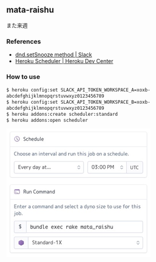 ## mata-raishu

また来週

### References

- [dnd.setSnooze method | Slack](https://api.slack.com/methods/dnd.setSnooze)
- [Heroku Scheduler | Heroku Dev Center](https://devcenter.heroku.com/articles/scheduler)

### How to use

```
$ heroku config:set SLACK_API_TOKEN_WORKSPACE_A=xoxb-abcdefghijklmnopqrstuvwxyz0123456789
$ heroku config:set SLACK_API_TOKEN_WORKSPACE_B=xoxb-abcdefghijklmnopqrstuvwxyz0123456789
$ heroku addons:create scheduler:standard
$ heroku addons:open scheduler
```

![heroku_scheduler_setting.jpg](https://raw.githubusercontent.com/hico-horiuchi/mata-raishu/master/heroku_scheduler_setting.jpg)
